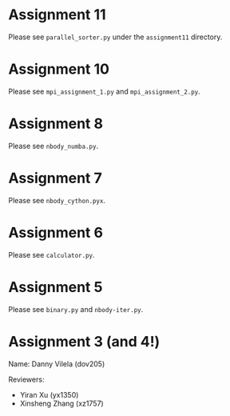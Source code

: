 # Assignment 11

Please see `parallel_sorter.py` under the `assignment11` directory.

# Assignment 10

Please see `mpi_assignment_1.py` and `mpi_assignment_2.py`.

# Assignment 8

Please see `nbody_numba.py`.

# Assignment 7

Please see `nbody_cython.pyx`.

# Assignment 6

Please see `calculator.py`.

# Assignment 5

Please see `binary.py` and `nbody-iter.py`.

# Assignment 3 (and 4!)

Name: Danny Vilela (dov205)

Reviewers: 

- Yiran Xu (yx1350)
- Xinsheng Zhang (xz1757)
